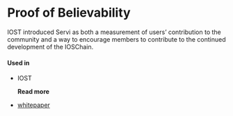# Proof of Believability

IOST introduced Servi as both a measurement of users’ contribution to the community and a way to encourage members to contribute to the continued development of the IOSChain.

#### Used in

* IOST

  **Read more**

* [whitepaper](https://github.com/iost-official/Documents/blob/master/Technical_White_Paper/EN/Tech_white_paper_EN.md#consensus-mechanism)

